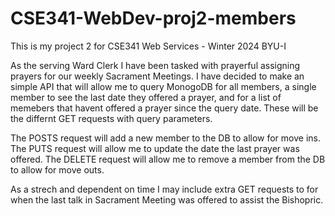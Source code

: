 # CSE341-WebDev-proj2-members
This is my project 2 for CSE341 Web Services - Winter 2024 BYU-I

As the serving Ward Clerk I have been tasked with prayerful assigning prayers for our weekly Sacrament Meetings. I have decided to make an simple API that will allow me to query MonogoDB for all members, a single member to see the last date they offered a prayer, and for a list of memebers that havent offered a prayer since the query date. These will be the differnt GET requests with query parameters.

The POSTS request will add a new member to the DB to allow for move ins.
The PUTS request will allow me to update the date the last prayer was offered. 
The DELETE request will allow me to remove a member from the DB to allow for move outs. 

As a strech and dependent on time I may include extra GET requests to for when the last talk in Sacrament Meeting was offered to assist the Bishopric. 